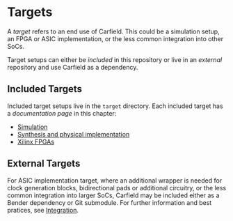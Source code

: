 # Targets

A *target* refers to an end use of Carfield. This could be a simulation setup, an FPGA or ASIC
implementation, or the less common integration into other SoCs.

Target setups can either be *included* in this repository or live in an *external* repository and
use Carfield as a dependency.

## Included Targets

Included target setups live in the `target` directory. Each included target has a *documentation
page* in this chapter:

- [Simulation](sim.md)
- [Synthesis and physical implementation](synth.md)
- [Xilinx FPGAs](xilinx.md)

## External Targets

For ASIC implementation target, where an additional wrapper is needed for clock generation blocks,
bidirectional pads or additional circuitry, or the less common integration into larger SoCs,
Carfield may be included either as a Bender dependency or Git submodule. For further information and
best pratices, see [Integration](integr.md).
